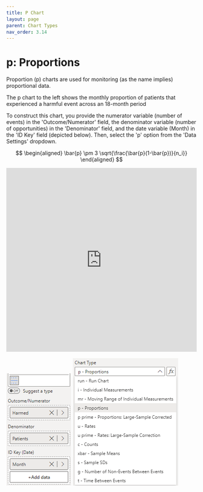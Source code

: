 ```yaml
---
title: P Chart
layout: page
parent: Chart Types
nav_order: 3.14
---
```


# p: Proportions
Proportion (p) charts are used for monitoring (as the name implies) proportional data. 

The p chart to the left shows the monthly proportion of patients that experienced a harmful event across an 18-month period

To construct this chart, you provide the numerator variable (number of events) in the 'Outcome/Numerator' field, the denominator variable (number of opportunities) in the 'Denominator' field, and the date variable (Month) in the 'ID Key' field (depicted below). Then, select the 'p' option from the 'Data Settings' dropdown.

$$
\begin{aligned}
\bar{p} \pm 3 \sqrt{\frac{\bar{p}(1-\bar{p})}{n_i}}
\end{aligned}
$$

<iframe title="SPCVisualExamplesTesting" width="100%" height="486" src="https://app.powerbi.com/view?r=eyJrIjoiYjg0ZmZlYzQtM2MyMC00NDg0LWIwMWQtOThjNTE2ZjJhOGQ5IiwidCI6IjIzMjA0YzgxLTVlNzYtNDE0ZS04Y2M1LTYzMWI0ODc0ZTIwOCJ9&pageName=ReportSectionecc4691e302030eef99f" frameborder="0" allowFullScreen="true"></iframe>

![p Chart Fields](images\pChartFields.png) ![p Chart Type](images\pChartType.png)